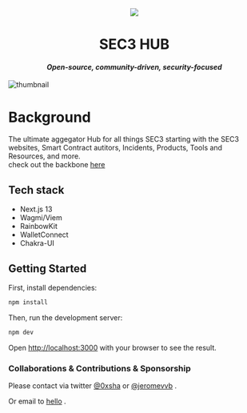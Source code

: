 <div align="center">
 <img src="https://github.com/darkgrovelabs/sec3hub/assets/7522096/1368f5da-501f-47df-9bd6-c72a7fa5e1ad" align="center" />

</div>  
<h1 align="center">
  SEC3 HUB
</h1>


<h4 align="center">
<i>Open-source, community-driven, security-focused</i>
</h4>

![thumbnail](https://github.com/darkgrovelabs/sec3hub/assets/7522096/b7f5718f-c4ae-446f-9c05-095cc1b64bb9)

# Background 

The ultimate aggegator Hub for all things SEC3 starting with the SEC3 websites, Smart Contract autitors, Incidents, Products, Tools and Resources, and more.  
check out the backbone [here](https://github.com/darkgrovelabs/sec3hub-backend)

## Tech stack

- Next.js 13
- Wagmi/Viem
- RainbowKit
- WalletConnect
- Chakra-UI


## Getting Started

First, install dependencies:

```bash
npm install
```

Then, run the development server:

```bash
npm dev
```

Open [http://localhost:3000](http://localhost:3000) with your browser to see the result.

### Collaborations & Contributions & Sponsorship

Please contact via twitter [@0xsha](https://twitter.com/@0xsha)  or [@jeromevvb](https://twitter.com/@jeromevvb) .

Or email to  [hello](mailto:hello@darkgrove.xyz) .
